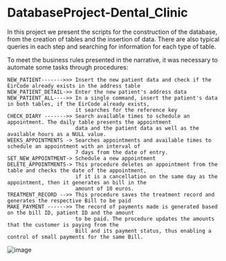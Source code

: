 # DatabaseProject-Dental_Clinic
 In this project we present the scripts for the construction of the database,
 from the creation of tables and the insertion of data.
 There are also typical queries in each step and searching for information for each type of table.

 To meet the business rules presented in the narrative, it was necessary to
 automate some tasks through procedures:

    NEW_PATIENT------->>> Insert the new patient data and check if the EirCode already exists in the address table
    NEW_PATIENT_DETAIL->> Enter the new patient's address data
    NEW_PATIENT_ALL---->> In a single command, insert the patient's data in both tables, if the EirCode already exists,
                          it searches for the reference key
    CHECK_DIARY ------->> Search available times to schedule an appointment. The daily table presents the appointment
                          data and the patient data as well as the available hours as a NULL value.
    WEEKS_APPOINTMENTS -> Searches appointments and available times to schedule an appointment with an interval of
                          7 days from the date of entry.
    SET_NEW_APPOINTMENT-> Schedule a new appointment
    DELETE_APPOINTMENTS-> This procedure deletes an appointment from the table and checks the date of the appointment,
                          if it is a cancellation on the same day as the appointment, then it generates an bill in the
                          amount of 10 euros.
    TREATMENT_RECORD -->> This procedure saves the treatment record and generates the respective Bill to be paid
    MAKE_PAYMENT ------>> The record of payments made is generated based on the bill ID, patient ID and the amount
                          to be paid. The procedure updates the amounts that the customer is paying from the
                          Bill and its payment status, thus enabling a control of small payments for the same Bill.

![image](https://user-images.githubusercontent.com/21969268/233992970-0da94bd3-fe03-4714-be30-3879b6a61c8b.png)
